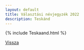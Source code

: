 ```yaml
---
layout: default
title: Választási névjegyzék 2022
description: Teskánd
---
```


{% include Teskaand.html %}

[Vissza](./)